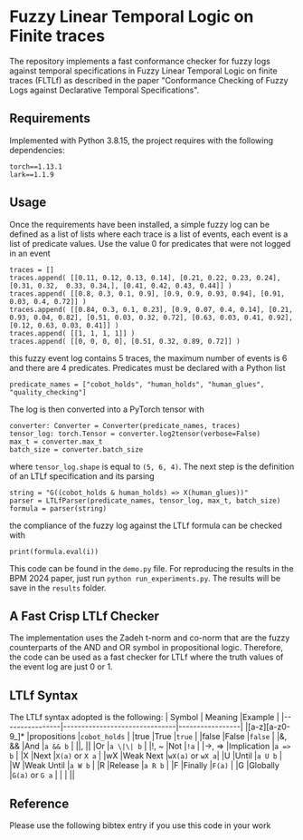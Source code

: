 # Fuzzy Linear Temporal Logic on Finite traces
The repository implements a fast conformance checker for fuzzy logs against temporal specifications in Fuzzy Linear Temporal Logic on finite traces (FLTLf) as described in the paper "Conformance Checking of Fuzzy Logs against Declarative Temporal Specifications".

## Requirements
Implemented with Python 3.8.15, the project requires with the following dependencies:
```
torch==1.13.1
lark==1.1.9
```

## Usage
Once the requirements have been installed, a simple fuzzy log can be defined as a list of lists where each trace is a list of events, each event is a list of predicate values. Use the value 0 for predicates that were not logged in an event
```
traces = []
traces.append( [[0.11, 0.12, 0.13, 0.14], [0.21, 0.22, 0.23, 0.24], [0.31, 0.32,  0.33, 0.34,], [0.41, 0.42, 0.43, 0.44]] ) 
traces.append( [[0.8, 0.3, 0.1, 0.9], [0.9, 0.9, 0.93, 0.94], [0.91, 0.03, 0.4, 0.72]] )
traces.append( [[0.84, 0.3, 0.1, 0.23], [0.9, 0.07, 0.4, 0.14], [0.21, 0.93, 0.04, 0.82], [0.51, 0.03, 0.32, 0.72], [0.63, 0.03, 0.41, 0.92], [0.12, 0.63, 0.03, 0.41]] )
traces.append( [[1, 1, 1, 1]] )
traces.append( [[0, 0, 0, 0], [0.51, 0.32, 0.89, 0.72]] )
```
this fuzzy event log contains 5 traces, the maximum number of events is 6 and there are 4 predicates. Predicates must be declared with a Python list
```
predicate_names = ["cobot_holds", "human_holds", "human_glues", "quality_checking"]
```
The log is then converted into a PyTorch tensor with
```
converter: Converter = Converter(predicate_names, traces)
tensor_log: torch.Tensor = converter.log2tensor(verbose=False)
max_t = converter.max_t
batch_size = converter.batch_size
```
where `tensor_log.shape` is equal to `(5, 6, 4)`. The next step is the definition of an LTLf specification and its parsing
```
string = "G((cobot_holds & human_holds) => X(human_glues))"
parser = LTLfParser(predicate_names, tensor_log, max_t, batch_size)
formula = parser(string)
```
the compliance of the fuzzy log against the LTLf formula can be checked with
```
print(formula.eval(i))
```
This code can be found in the `demo.py` file. For reproducing the results in the BPM 2024 paper, just run `python run_experiments.py`. The results will be save in the `results` folder.

## A Fast Crisp LTLf Checker
The implementation uses the Zadeh t-norm and co-norm that are the fuzzy counterparts of the AND and OR symbol in propositional logic. Therefore, the code can be used as a fast checker for LTLf where the truth values of the event log are just 0 or 1.

## LTLf Syntax
The LTLf syntax adopted is the following:
|        Symbol  |            Meaning            |Example          |
|----------------|-------------------------------|-----------------|
|[a-z][a-z0-9_]* |propositions                   |`cobot_holds`    |
|true            |True                           |`true`           |
|false           |False                          |`false`          |
|&, &&           |And                            |`a && b`         |
|\|, \|\|        |Or                             |`a \|\| b`         |
|!, ~            |Not                            |`!a`             |
|->, =>          |Implication                    |`a => b`         |
|X               |Next                           |`X(a)` or `X a`  |
|wX              |Weak Next                      |`wX(a)` or `wX a`|
|U               |Until                          |`a U b`          |
|W               |Weak Until                     |`a W b`          |
|R               |Release                        |`a R b`          |
|F               |Finally                        |`F(a)`           |
|G               |Globally                       |`G(a)` or `G a`  |
|                | ||

## Reference
Please use the following bibtex entry if you use this code in your work
```

```
